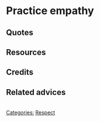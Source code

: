 # Practice empathy

## Quotes

## Resources

## Credits

## Related advices
<br/>[Categories:](../Categories/index.md) [Respect](../Categories/Respect.md)